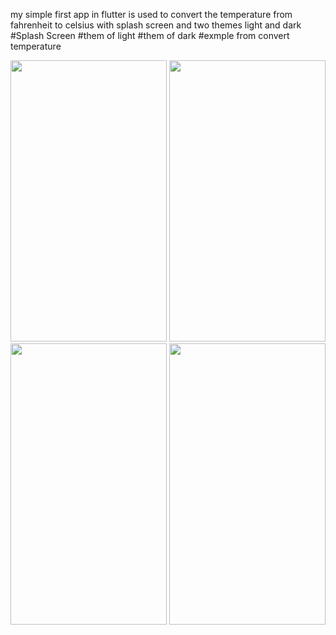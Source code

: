 my simple first app in flutter is used to convert the temperature from fahrenheit to celsius with splash screen and two themes light and dark
#Splash Screen    #them of light       #them of dark          #exmple from convert temperature


<img src="https://user-images.githubusercontent.com/26661823/107835700-19825200-6da3-11eb-8432-77ec0d053918.png" width="250" height="450">


<img src="https://user-images.githubusercontent.com/26661823/107835766-4fbfd180-6da3-11eb-9547-150083016237.png" width="250" height="450">


<img src="https://user-images.githubusercontent.com/26661823/107835809-70882700-6da3-11eb-9121-bf081259edf6.png" width="250" height="450">


<img src="https://user-images.githubusercontent.com/26661823/107835850-901f4f80-6da3-11eb-9805-eaebd840ef2f.png" width="250" height="450">

